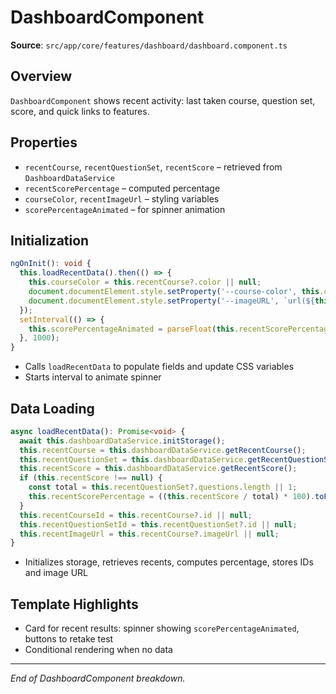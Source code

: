 # DashboardComponent

**Source**: `src/app/core/features/dashboard/dashboard.component.ts`

## Overview

`DashboardComponent` shows recent activity: last taken course, question set, score, and quick links to features.

## Properties

- `recentCourse`, `recentQuestionSet`, `recentScore` – retrieved from `DashboardDataService`
- `recentScorePercentage` – computed percentage
- `courseColor`, `recentImageUrl` – styling variables
- `scorePercentageAnimated` – for spinner animation

## Initialization

```ts
ngOnInit(): void {
  this.loadRecentData().then(() => {
    this.courseColor = this.recentCourse?.color || null;
    document.documentElement.style.setProperty('--course-color', this.courseColor || '');
    document.documentElement.style.setProperty('--imageURL', `url(${this.recentImageUrl})`);
  });
  setInterval(() => {
    this.scorePercentageAnimated = parseFloat(this.recentScorePercentage || '0');
  }, 1000);
}
```

- Calls `loadRecentData` to populate fields and update CSS variables
- Starts interval to animate spinner

## Data Loading

```ts
async loadRecentData(): Promise<void> {
  await this.dashboardDataService.initStorage();
  this.recentCourse = this.dashboardDataService.getRecentCourse();
  this.recentQuestionSet = this.dashboardDataService.getRecentQuestionSet();
  this.recentScore = this.dashboardDataService.getRecentScore();
  if (this.recentScore !== null) {
    const total = this.recentQuestionSet?.questions.length || 1;
    this.recentScorePercentage = ((this.recentScore / total) * 100).toFixed(2);
  }
  this.recentCourseId = this.recentCourse?.id || null;
  this.recentQuestionSetId = this.recentQuestionSet?.id || null;
  this.recentImageUrl = this.recentCourse?.imageUrl || null;
}
```

- Initializes storage, retrieves recents, computes percentage, stores IDs and image URL

## Template Highlights

- Card for recent results: spinner showing `scorePercentageAnimated`, buttons to retake test
- Conditional rendering when no data

---

_End of DashboardComponent breakdown._
